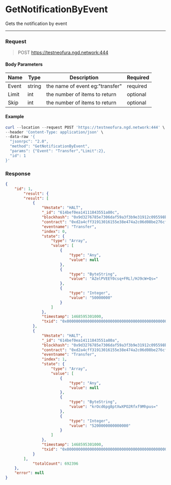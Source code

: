 # GetNotificationByEvent
Gets the notification by event
<hr>

### Request

> POST https://testneofura.ngd.network:444

#### Body Parameters

|    Name    | Type | Description | Required |
| ---------- | --- |    ------    | ----|
| Event    | string|  the name of event eg:"transfer"| required|
| Limit    | int|  the number of items to return| optional|
| Skip    | int|  the number of items to return| optional |


#### Example
```powershell
curl --location --request POST 'https://testneofura.ngd.network:444' \
--header 'Content-Type: application/json' \
--data-raw '{
  "jsonrpc": "2.0",
  "method": "GetNotificationByEvent",
  "params": {"Event": "Transfer","Limit":2},
  "id": 1
}'
```
### Response
```json
{
    "id": 1,
        "result": {
        "result": [
            {
                "Vmstate": "HALT",
                "_id": "614bef0ea14111843551a80c",
                "blockhash": "0x9d3276785e7306daf59a3f3b9e31912c095598bbfb8a4476b821b0e59be4c57a",
                "contract": "0xd2a4cff31913016155e38e474a2c06d08be276cf",
                "eventname": "Transfer",
                "index": 0,
                "state": {
                    "type": "Array",
                    "value": [
                        {
                            "type": "Any",
                            "value": null
                        },
                        {
                            "type": "ByteString",
                            "value": "AZelPVEEY0csq+FRLl/HJ9cW+Qs="
                        },
                        {
                            "type": "Integer",
                            "value": "50000000"
                        }
                    ]
                },
                "timestamp": 1468595301000,
                "txid": "0x0000000000000000000000000000000000000000000000000000000000000000"
            },
            {
                "Vmstate": "HALT",
                "_id": "614bef0ea14111843551a80a",
                "blockhash": "0x9d3276785e7306daf59a3f3b9e31912c095598bbfb8a4476b821b0e59be4c57a",
                "contract": "0xd2a4cff31913016155e38e474a2c06d08be276cf",
                "eventname": "Transfer",
                "index": 1,
                "state": {
                    "type": "Array",
                    "value": [
                        {
                            "type": "Any",
                            "value": null
                        },
                        {
                            "type": "ByteString",
                            "value": "krOcd6pg8ptXwXPO2Rfxf9Mhpus="
                        },
                        {
                            "type": "Integer",
                            "value": "5200000000000000"
                        }
                    ]
                },
                "timestamp": 1468595301000,
                "txid": "0x0000000000000000000000000000000000000000000000000000000000000000"
            }
        ],
            "totalCount": 692396
    },
    "error": null
}
```
